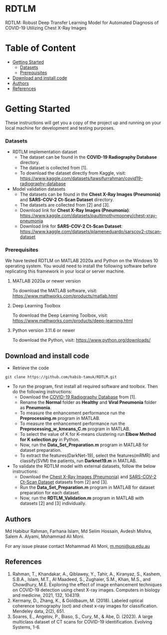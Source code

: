 # RDTLM

RDTLM: Robust Deep Transfer Learning Model for Automated Diagnosis of COVID-19 Utilizing Chest X-Ray Images

# Table of Content
*	[Getting Started](#getting-started)
    *	[Datasets](#datasets)
    *	[Prerequisites](#prerequisites)
*	[Download and install code](#download-and-install-code)
*	[Authors](#authors)
*	[References](#references)

# Getting Started

These instructions will get you a copy of the project up and running on your local machine for development and testing purposes. 

### Datasets
+ RDTLM implementation dataset
   + The dataset can be found in the **COVID-19 Radiography Database** directory.
   + The dataset is collected from [1].
   + To download the dataset directly from Kaggle, visit: https://www.kaggle.com/datasets/tawsifurrahman/covid19-radiography-database
+ Model validation datasets
   + The datasets can be found in the **Chest X-Ray Images (Pneumonia)** and **SARS-COV-2 Ct-Scan Dataset** directory.
   + The datasets are collected from [2] and [3].
   + Download link for **Chest X-Ray Images (Pneumonia)**: https://www.kaggle.com/datasets/paultimothymooney/chest-xray-pneumonia
   + Download link for **SARS-COV-2 Ct-Scan Dataset**: https://www.kaggle.com/datasets/plameneduardo/sarscov2-ctscan-dataset

### Prerequisites

We have tested RDTLM on MATLAB 2020a and Python on the Windows 10 operating system. You would need to install the following software before replicating this framework in your local or server machine. 

1. MATLAB 2020a or newer version

    To download the MATLAB software, visit: https://www.mathworks.com/products/matlab.html
   
2. Deep Learning Toolbox

   To download the Deep Learning Toolbox, visit: https://www.mathworks.com/products/deep-learning.html

3. Python version 3.11.6 or newer
   
    To download the Python, visit: https://www.python.org/downloads/ 
    

## Download and install code

- Retrieve the code

```
git clone https://github.com/habib-tamuk/RDTLM.git

```

- To run the program, first install all required software and toolbox. Then do the following instructions:
    - Download the [COVID-19 Radiography Database](#datasets) from [1].
    - Rename the **Normal** folder as **Healthy** and **Viral Pneumonia** folder as **Pneumonia**.
    - To measure the enhancement performance run the **Preprocessing.m** program in MATLAB.
    - To measure the enhancement performance run the **Preprocessing_w_kmeans_C.m** program in MATLAB.
    - To select the value of K for K-means clustering run **Elbow Method for K selection.py** in Python.
    - Now, run the **Data_Set_Preparation.m** program in MATLAB for dataset preparation.
    - To extract the features(DarkNet-19), select the features(mRMR) and classify(SVM) the patients, run **Darknet19.m** in MATLAB.
- To validate the RDTLM model with external datasets, follow the below instructions:
    - Download the [Chest X-Ray Images (Pneumonia)](#datasets) and [SARS-COV-2 Ct-Scan Dataset](#datasets) datasets from [2] and [3].
    - Run the **Data_Set_Preparation.m** program in MATLAB for dataset preparation for each dataset.
    - Now, run the **RDTLM_Validation.m** program in MATLAB with datasets [2] and [3] individually. 

## Authors

Md Habibur Rahman, Farhana Islam, Md Selim Hossain, Avdesh Mishra, Salem A. Alyami, Mohammad Ali Moni. 

For any issue please contact Mohammad Ali Moni, m.moni@uq.edu.au 

## References

1. Rahman, T., Khandakar, A., Qiblawey, Y., Tahir, A., Kiranyaz, S., Kashem, S.B.A., Islam, M.T., Al Maadeed, S., Zughaier, S.M., Khan, M.S., and Chowdhury, M.E. Exploring the effect of image enhancement techniques on COVID-19 detection using chest X-ray images. Computers in biology and medicine, 2021, 132, 104319.
2. Kermany, D., Zhang, K., & Goldbaum, M. (2018). Labeled optical coherence tomography (oct) and chest x-ray images for classification. Mendeley data, 2(2), 651.
3. Soares, E., Angelov, P., Biaso, S., Cury, M., & Abe, D. (2023). A large multiclass dataset of CT scans for COVID-19 identification. Evolving Systems, 1-6.
